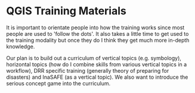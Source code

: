 # QGIS Training Materials

It is important to orientate people into how the 
training works since most people are used to 'follow the dots'. It also takes a 
little time to get used to the training modality but once they do I think they get 
much more in-depth knowledge.

Our plan is to build out a curriculum of vertical topics 
(e.g. symbology), horizontal topics (how do I combine skills from various vertical 
topics in a workflow), DRR specific training (generally theory of preparing for 
disasters) and InaSAFE (as a vertical topic). We also want to introduce the 
serious concept game into the curriculum.
